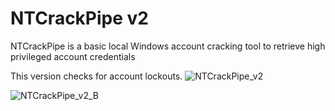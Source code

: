 # NTCrackPipe v2
NTCrackPipe is a basic local Windows account cracking tool to retrieve high privileged account credentials

This version checks for account lockouts.
![NTCrackPipe_v2](https://github.com/hyp3rlinx/NTCrackPipe/assets/12366009/f994c052-1f1a-4513-9895-65f57647c7f6)


![NTCrackPipe_v2_B](https://github.com/hyp3rlinx/NTCrackPipe/assets/12366009/9cdb5533-7a23-4f0d-8160-25416178dad3)
